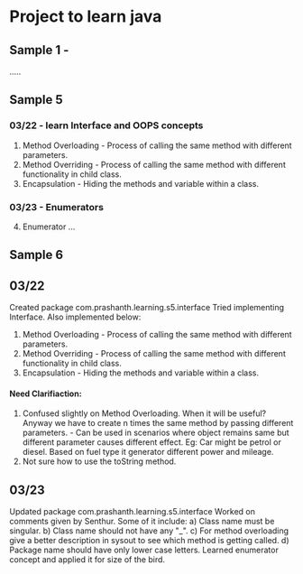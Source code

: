 # Project to learn java

## Sample 1 - 
.....

## Sample 5

### 03/22 - learn Interface and OOPS concepts

1) Method Overloading - Process of calling the same method with different parameters.
2) Method Overriding - Process of calling the same method with different functionality in child class.
3) Encapsulation - Hiding the methods and variable within a class.

### 03/23 - Enumerators
4) Enumerator
...

## Sample 6


## 03/22
Created package com.prashanth.learning.s5.interface
Tried implementing Interface. Also implemented below:
1) Method Overloading - Process of calling the same method with different parameters.
2) Method Overriding - Process of calling the same method with different functionality in child class.
3) Encapsulation - Hiding the methods and variable within a class.

#### Need Clarifiaction:
1) Confused slightly on Method Overloading. When it will be useful? Anyway we have to create n times the same method by passing different parameters. - Can be used in scenarios where object remains same but different parameter causes different effect. Eg: Car might be petrol or diesel. Based on fuel type it generator different power and mileage.
2) Not sure how to use the toString method.

## 03/23
Updated package com.prashanth.learning.s5.interface
Worked on comments given by Senthur. Some of it include:
a) Class name must be singular.
b) Class name should not have any "_".
c) For method overloading give a better description in sysout to see which method is getting called.
d) Package name should have only lower case letters.
Learned enumerator concept and applied it for size of the bird.
